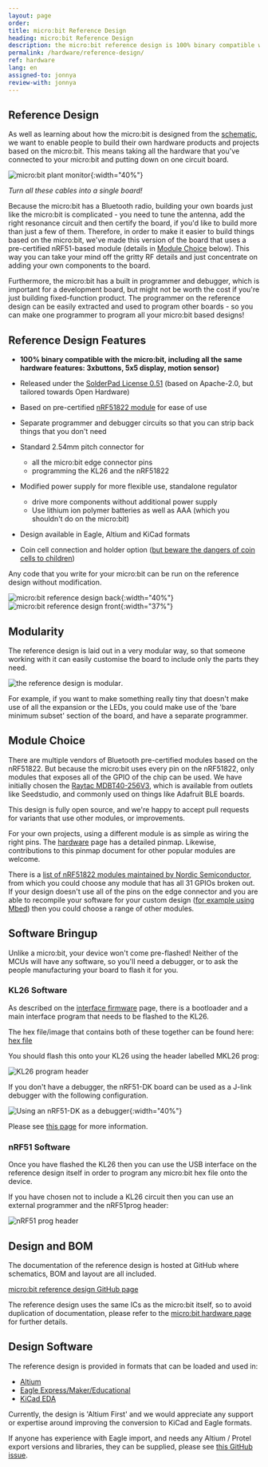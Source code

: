 ```yaml
---
layout: page
order:
title: micro:bit Reference Design
heading: micro:bit Reference Design
description: the micro:bit reference design is 100% binary compatible with the micro:bit but based on an nRF51 module instead of the chip directly on the board - this means you don't need to worry about antenna tuning or radio compliance when you make your own micro:bit derived design.
permalink: /hardware/reference-design/
ref: hardware
lang: en
assigned-to: jonnya
review-with: jonnya
---
```


## Reference Design

As well as learning about how the micro:bit is designed from the [schematic](../../hardware/schematic/), we want to enable people to build their own hardware products and projects based on the micro:bit. This means taking all the hardware that you've connected to your micro:bit and putting down on one circuit board.

![micro:bit plant monitor](/docs/hardware/assets/referencedesign-57055.png){:width="40%"}

*Turn all these cables into a single board!*

Because the micro:bit has a Bluetooth radio, building your own boards just like the micro:bit is complicated - you need to tune the antenna, add the right resonance circuit and then certify the board, if you'd like to build more than just a few of them. Therefore, in order to make it easier to build things based on the micro:bit, we've made this version of the board that uses a pre-certified nRF51-based module (details in [Module Choice](#module-choice) below). This way you can take your mind off the gritty RF details and just concentrate on adding your own components to the board.

Furthermore, the micro:bit has a built in programmer and debugger, which is important for a development board, but might not be worth the cost if you're just building fixed-function product. The programmer on the reference design can be easily extracted and used to program other boards - so you can make one programmer to program all your micro:bit based designs!

## Reference Design Features

- **100% binary compatible with the micro:bit, including all the same hardware features: 3xbuttons, 5x5 display, motion sensor)**

- Released under the [SolderPad License 0.51](http://solderpad.org/licenses/SHL-0.51/) (based on Apache-2.0, but tailored towards Open Hardware)
- Based on pre-certified [nRF51822 module](#module-choice) for ease of use
- Separate programmer and debugger circuits so that you can strip back things that you don't need
- Standard 2.54mm pitch connector for
  - all the micro:bit edge connector pins
  - programming the KL26 and the nRF51822
- Modified power supply for more flexible use, standalone regulator
  - drive more components without additional power supply
  - Use lithium ion polymer batteries as well as AAA (which you shouldn't do on the micro:bit)
- Design available in Eagle, Altium and KiCad formats
- Coin cell connection and holder option ([but beware the dangers of coin cells to children](http://www.bbc.co.uk/news/health-37410343))

Any code that you write for your micro:bit can be run on the reference design without modification.

![micro:bit reference design back](/docs/hardware/assets/referencedesign-76a11.png){:width="40%"}
![micro:bit reference design front](/docs/hardware/assets/referencedesign-2988d.png){:width="37%"}

## Modularity

The reference design is laid out in a very modular way, so that someone working with it can easily customise the board to include only the parts they need.

![the reference design is modular](/docs/hardware/assets/referencedesign-9cfb5.png).

For example, if you want to make something really tiny that doesn't make use of all the expansion or the LEDs, you could make use of the 'bare minimum subset' section of the board, and have a separate programmer.

## Module Choice

There are multiple vendors of Bluetooth pre-certified modules based on the nRF51822. But because the micro:bit uses every pin on the nRF51822, only modules that exposes all of the GPIO of the chip can be used. We have initially chosen the [Raytac MDBT40-256V3](http://www.raytac.com/product/ins.php?index_id=63), which is available from outlets like
Seedstudio, and commonly used on things like Adafruit BLE boards.

This design is fully open source, and we're happy to accept pull requests for variants that use other modules, or improvements.

For your own projects, using a different module is as simple as wiring the right pins. The [hardware](../../hardware/) page has a detailed pinmap. Likewise, contributions to this pinmap document for other popular modules are welcome.

There is a [list of nRF51822 modules maintained by Nordic Semiconductor](https://www.nordicsemi.com/eng/Products/3rd-Party-Bluetooth-low-energy-Modules), from which you could choose any module that has all 31 GPIOs broken out. If your design doesn't use all of the pins on the edge connector and you are able to recompile your software for your custom design ([for example using Mbed](/software/runtime/)) then you could choose a range of other modules.

## Software Bringup

Unlike a micro:bit, your device won't come pre-flashed! Neither of the MCUs will have any software, so you'll need a debugger, or to ask the people manufacturing your board to flash it for you.

### KL26 Software

As described on the [interface firmware](/software/daplink-interface) page, there is a bootloader and a main interface program that needs to be flashed to the KL26.

The hex file/image that contains both of these together can be found here: [hex file](/docs/hardware/assets/kl26z_bl_if_BL0233_IF0234.hex.zip)

You should flash this onto your KL26 using the header labelled MKL26 prog:

![KL26 program header](/docs/hardware/assets/referencedesign-7eaaa.png)

If you don't have a debugger, the nRF51-DK board can be used as a J-link debugger with the following configuration.

![Using an nRF51-DK as a debugger](/docs/hardware/assets/referencedesign-609b1.png){:width="40%"}

Please see [this page](https://os.mbed.com/users/MarceloSalazar/notebook/programming-a-minibeacon-bluetooth-module-nordic-n/) for more information.

### nRF51 Software

Once you have flashed the KL26 then you can use the USB interface on the reference design itself in order to program any micro:bit hex file onto the device.

If you have chosen not to include a KL26 circuit then you can use an external programmer and the nRF51prog header:

![nRF51 prog header](/docs/hardware/assets/referencedesign-d1599.png)

## Design and BOM

The documentation of the reference design is hosted at GitHub where schematics, BOM and layout are all included.

[micro:bit reference design GitHub page](https://github.com/microbit-foundation/microbit-reference-design)

The reference design uses the same ICs as the micro:bit itself, so to avoid duplication of documentation, please refer to the [micro:bit hardware page](../../hardware/) for further details.

## Design Software

The reference design is provided in formats that can be loaded and used in:

- [Altium](http://www.altium.com/)
- [Eagle Express/Maker/Educational](http://cadsoft.io/pricing/)
- [KiCad EDA](http://kicad-pcb.org/)

Currently, the design is 'Altium First' and we would appreciate any support or expertise around improving the conversion to KiCad and Eagle formats.

If anyone has experience with Eagle import, and needs any Altium / Protel export versions and libraries, they can be supplied, please see [this GitHub issue](https://github.com/microbit-foundation/microbit-reference-design/issues/1).
